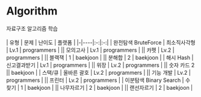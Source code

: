# Algorithm

자료구조 알고리즘 학습
<br><br>
| 유형 | 문제 | 난이도 | 플랫폼 |
|-|----|:-:|:-:|
| 완전탐색 BruteForce | 최소직사각형 | Lv.1 | programmers |
|| 모의고사 | Lv.1 | programmers |
|| 카펫 | Lv.2 | programmers |
|| 블랙잭 | 1 | baekjoon |
|| 분해합 | 2 | baekjoon |
| 해시 Hash | 신고결과받기 | Lv.1 | programmers |
|| 위장 | Lv.2 | programmers |
|| 숫자 카드 2 || baekjoon |
| 스택/큐 | 올바른 괄호 | Lv.2 | programmers |
|| 기능 개발 | Lv.2 | programmers |
|| 프린터 | Lv.2 | programmers |
| 이분탐색 Binary Search | 수 찾기 | 1 | baekjoon |
|| 나무자르기 | 2 | baekjoon |
|| 랜선자르기 | 2 | baekjoon |
